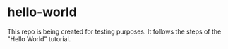 # hello-world
This repo is being created for testing purposes. It follows the steps of the "Hello World" tutorial.
